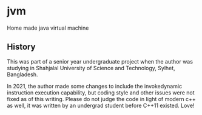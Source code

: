 # jvm
Home made java virtual machine

## History
This was part of a senior year undergraduate project when the author was studying in Shahjalal University of Science and Technology, Sylhet, Bangladesh.

In 2021, the author made some changes to include the invokedynamic instruction execution capability, but coding style and other issues were not fixed as of this writing. Please do not judge the code in light of modern c++ as well, it was written by an undergrad student before C++11 existed. Love!



